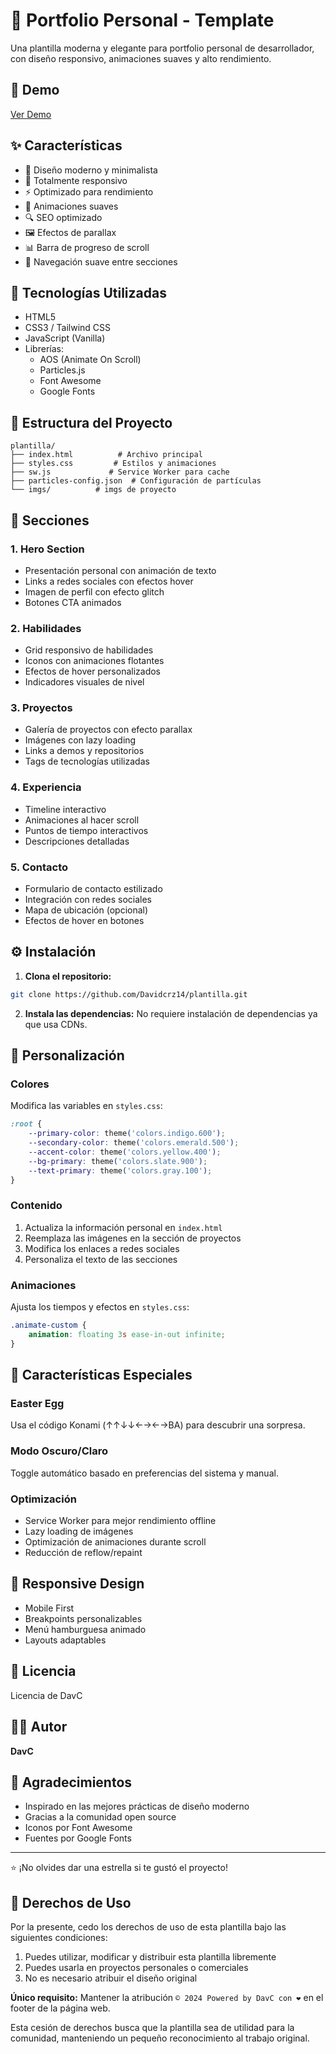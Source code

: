 # 🚀 Portfolio Personal - Template

Una plantilla moderna y elegante para portfolio personal de desarrollador, con diseño responsivo, animaciones suaves y alto rendimiento.

## 🌟 Demo
[Ver Demo](https://plantilla-ruby.vercel.app/)

## ✨ Características

- 🎨 Diseño moderno y minimalista
- 📱 Totalmente responsivo
- ⚡ Optimizado para rendimiento
- 🔄 Animaciones suaves
- 🔍 SEO optimizado
- 🖼️ Efectos de parallax
- 📊 Barra de progreso de scroll
- 🎯 Navegación suave entre secciones

## 🔧 Tecnologías Utilizadas

- HTML5
- CSS3 / Tailwind CSS
- JavaScript (Vanilla)
- Librerías:
  - AOS (Animate On Scroll)
  - Particles.js
  - Font Awesome
  - Google Fonts

## 📂 Estructura del Proyecto

```plaintext
plantilla/
├── index.html          # Archivo principal
├── styles.css         # Estilos y animaciones
├── sw.js             # Service Worker para cache
├── particles-config.json  # Configuración de partículas
└── imgs/          # imgs de proyecto

```

## 📱 Secciones

### 1. Hero Section
- Presentación personal con animación de texto
- Links a redes sociales con efectos hover
- Imagen de perfil con efecto glitch
- Botones CTA animados

### 2. Habilidades
- Grid responsivo de habilidades
- Iconos con animaciones flotantes
- Efectos de hover personalizados
- Indicadores visuales de nivel

### 3. Proyectos
- Galería de proyectos con efecto parallax
- Imágenes con lazy loading
- Links a demos y repositorios
- Tags de tecnologías utilizadas

### 4. Experiencia
- Timeline interactivo
- Animaciones al hacer scroll
- Puntos de tiempo interactivos
- Descripciones detalladas

### 5. Contacto
- Formulario de contacto estilizado
- Integración con redes sociales
- Mapa de ubicación (opcional)
- Efectos de hover en botones

## ⚙️ Instalación

1. **Clona el repositorio:**
```bash
git clone https://github.com/Davidcrz14/plantilla.git
```

2. **Instala las dependencias:**
No requiere instalación de dependencias ya que usa CDNs.


## 🎨 Personalización

### Colores
Modifica las variables en `styles.css`:
```css
:root {
    --primary-color: theme('colors.indigo.600');
    --secondary-color: theme('colors.emerald.500');
    --accent-color: theme('colors.yellow.400');
    --bg-primary: theme('colors.slate.900');
    --text-primary: theme('colors.gray.100');
}
```

### Contenido
1. Actualiza la información personal en `index.html`
2. Reemplaza las imágenes en la sección de proyectos
3. Modifica los enlaces a redes sociales
4. Personaliza el texto de las secciones

### Animaciones
Ajusta los tiempos y efectos en `styles.css`:
```css
.animate-custom {
    animation: floating 3s ease-in-out infinite;
}
```

## 🚀 Características Especiales

### Easter Egg
Usa el código Konami (↑↑↓↓←→←→BA) para descubrir una sorpresa.

### Modo Oscuro/Claro
Toggle automático basado en preferencias del sistema y manual.

### Optimización
- Service Worker para mejor rendimiento offline
- Lazy loading de imágenes
- Optimización de animaciones durante scroll
- Reducción de reflow/repaint

## 📱 Responsive Design
- Mobile First
- Breakpoints personalizables
- Menú hamburguesa animado
- Layouts adaptables



## 📄 Licencia
Licencia de DavC

## 👨‍💻 Autor

**DavC**


## 🙏 Agradecimientos

- Inspirado en las mejores prácticas de diseño moderno
- Gracias a la comunidad open source
- Iconos por Font Awesome
- Fuentes por Google Fonts

---
⭐ ¡No olvides dar una estrella si te gustó el proyecto!

## 📝 Derechos de Uso

Por la presente, cedo los derechos de uso de esta plantilla bajo las siguientes condiciones:

1. Puedes utilizar, modificar y distribuir esta plantilla libremente
2. Puedes usarla en proyectos personales o comerciales
3. No es necesario atribuir el diseño original

**Único requisito:** Mantener la atribución `© 2024 Powered by DavC con ❤️` en el footer de la página web.

Esta cesión de derechos busca que la plantilla sea de utilidad para la comunidad, manteniendo un pequeño reconocimiento al trabajo original.


